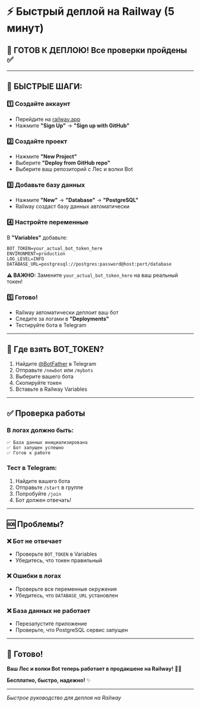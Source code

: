 # ⚡ Быстрый деплой на Railway (5 минут)

## 🎯 **ГОТОВ К ДЕПЛОЮ! Все проверки пройдены ✅**

---

## 🚀 **БЫСТРЫЕ ШАГИ:**

### 1️⃣ **Создайте аккаунт**
- Перейдите на [railway.app](https://railway.app)
- Нажмите **"Sign Up"** → **"Sign up with GitHub"**

### 2️⃣ **Создайте проект**
- Нажмите **"New Project"**
- Выберите **"Deploy from GitHub repo"**
- Выберите ваш репозиторий с Лес и волки Bot

### 3️⃣ **Добавьте базу данных**
- Нажмите **"New"** → **"Database"** → **"PostgreSQL"**
- Railway создаст базу данных автоматически

### 4️⃣ **Настройте переменные**
В **"Variables"** добавьте:
```
BOT_TOKEN=your_actual_bot_token_here
ENVIRONMENT=production
LOG_LEVEL=INFO
DATABASE_URL=postgresql://postgres:password@host:port/database
```

**⚠️ ВАЖНО:** Замените `your_actual_bot_token_here` на ваш реальный токен!

### 5️⃣ **Готово!**
- Railway автоматически деплоит ваш бот
- Следите за логами в **"Deployments"**
- Тестируйте бота в Telegram

---

## 🔧 **Где взять BOT_TOKEN?**

1. Найдите [@BotFather](https://t.me/BotFather) в Telegram
2. Отправьте `/newbot` или `/mybots`
3. Выберите вашего бота
4. Скопируйте токен
5. Вставьте в Railway Variables

---

## ✅ **Проверка работы**

### В логах должно быть:
```
✅ База данных инициализирована
✅ Бот запущен успешно
✅ Готов к работе
```

### Тест в Telegram:
1. Найдите вашего бота
2. Отправьте `/start` в группе
3. Попробуйте `/join`
4. Бот должен отвечать!

---

## 🆘 **Проблемы?**

### ❌ Бот не отвечает
- Проверьте `BOT_TOKEN` в Variables
- Убедитесь, что токен правильный

### ❌ Ошибки в логах
- Проверьте все переменные окружения
- Убедитесь, что `DATABASE_URL` установлен

### ❌ База данных не работает
- Перезапустите приложение
- Проверьте, что PostgreSQL сервис запущен

---

## 🎉 **Готово!**

**Ваш Лес и волки Bot теперь работает в продакшене на Railway!** 🚂🌲

**Бесплатно, быстро, надежно!** ✨

---
*Быстрое руководство для деплоя на Railway*
